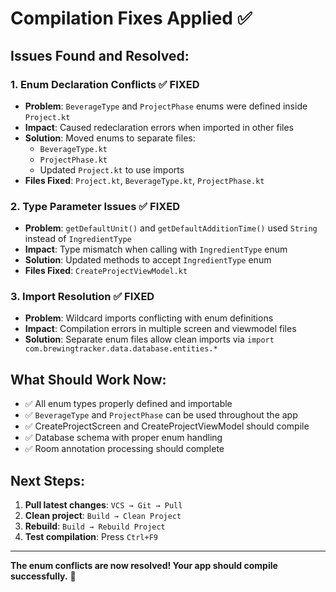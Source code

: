 # Compilation Fixes Applied ✅

## Issues Found and Resolved:

### 1. **Enum Declaration Conflicts** ✅ FIXED
- **Problem**: `BeverageType` and `ProjectPhase` enums were defined inside `Project.kt`
- **Impact**: Caused redeclaration errors when imported in other files
- **Solution**: Moved enums to separate files:
  - `BeverageType.kt`
  - `ProjectPhase.kt`
  - Updated `Project.kt` to use imports
- **Files Fixed**: `Project.kt`, `BeverageType.kt`, `ProjectPhase.kt`

### 2. **Type Parameter Issues** ✅ FIXED
- **Problem**: `getDefaultUnit()` and `getDefaultAdditionTime()` used `String` instead of `IngredientType`
- **Impact**: Type mismatch when calling with `IngredientType` enum
- **Solution**: Updated methods to accept `IngredientType` enum
- **Files Fixed**: `CreateProjectViewModel.kt`

### 3. **Import Resolution** ✅ FIXED
- **Problem**: Wildcard imports conflicting with enum definitions
- **Impact**: Compilation errors in multiple screen and viewmodel files
- **Solution**: Separate enum files allow clean imports via `import com.brewingtracker.data.database.entities.*`

## What Should Work Now:
- ✅ All enum types properly defined and importable
- ✅ `BeverageType` and `ProjectPhase` can be used throughout the app
- ✅ CreateProjectScreen and CreateProjectViewModel should compile
- ✅ Database schema with proper enum handling
- ✅ Room annotation processing should complete

## Next Steps:
1. **Pull latest changes**: `VCS → Git → Pull`
2. **Clean project**: `Build → Clean Project`
3. **Rebuild**: `Build → Rebuild Project`
4. **Test compilation**: Press `Ctrl+F9`

---
**The enum conflicts are now resolved! Your app should compile successfully.** 🎉